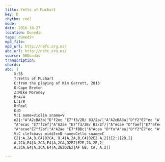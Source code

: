 ```yaml
---
title: Yetts of Muchart
key: D
rhythm: reel
mode:
date: 2016-10-27
location: Dunedin
tags: dunedin
mp3_file:
mp3_url: http://nefc.org.nz/
abc_url: http://nefc.org.nz/
source: 50Dundas
transcription:
chords: 
abc: |
    X:35
    T:Yetts of Muchart
    C:from the playing of Kim Garrett, 2013
    O:Cape Breton
    Z:Mike Moroney
    M:4/4
    L:1/8
    R:Reel
    K:D
    V:1 name=Violin sname=V
    e2|:"A"A2cBA3a|"D"f2ec "E7"f3/2B/ B3/2a/|"A"A2cBA3a|"D"f2"E7"ec "A"e3/2A/ [1A3/2e/:|[2f2|
    "A"ecac "E7"f2ef|"A"A2ae "E7"f3/2B/ B3/2f/|"A"ecae "D"faef|"E7"afec "A"eAAf|
    "A"ecae"E7"f2ef|"A"A2ae "E7"fBBc|"A"Acea "D"fa"A"ea|"D"f2"E7"ec "A"eA A2|]
    V:C clef=bass middle=D name=Cello sname=C
    C2|:A,2A,B,C4|D2CA, B,4|A,2A,B,C4|D2E2 A,2[1E2:|[2B,2|
    A,2CA,E4|A,2CA,E4|A,2CA,D2E2|E2E,2A,2E,2|
    A,2CA,E4|A,2CA,E4|A,2E2D2E2|AF EB, CA, A,2|]

---
```


